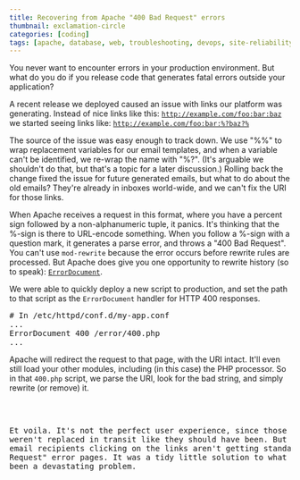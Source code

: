 ```yaml
---
title: Recovering from Apache "400 Bad Request" errors
thumbnail: exclamation-circle
categories: [coding]
tags: [apache, database, web, troubleshooting, devops, site-reliability]
---
```


You never want to encounter errors in your production environment. But what do you do if you release code that generates fatal errors outside your application?

A recent release we deployed caused an issue with links our platform was generating. Instead of nice links like this:
<code>http://example.com/foo:bar:baz</code>
we started seeing links like:
<code>http://example.com/foo:bar:%?baz?%</code>

The source of the issue was easy enough to track down. We use "%%" to wrap replacement variables for our email templates, and when a variable can't be identified, we re-wrap the name with "%?". (It's arguable we shouldn't do that, but that's a topic for a later discussion.) Rolling back the change fixed the issue for future generated emails, but what to do about the old emails? They're already in inboxes world-wide, and we can't fix the URI for those links.

When Apache receives a request in this format, where you have a percent sign followed by a non-alphanumeric tuple, it panics. It's thinking that the %-sign is there to URL-encode something. When you follow a %-sign with a question mark, it generates a parse error, and throws a "400 Bad Request". You can't use <code>mod-rewrite</code> because the error occurs before rewrite rules are processed. But Apache does give you one opportunity to rewrite history (so to speak): <a href="https://httpd.apache.org/docs/current/mod/core.html#errordocument"><code>ErrorDocument</code></a>.

We were able to quickly deploy a new script to production, and set the path to that script as the <code>ErrorDocument</code> handler for HTTP 400 responses.
<pre># In /etc/httpd/conf.d/my-app.conf
...
ErrorDocument 400 /error/400.php
...</pre>
Apache will redirect the request to that page, with the URI intact. It'll even still load your other modules, including (in this case) the PHP processor. So in that <code>400.php</code> script, we parse the URI, look for the bad string, and simply rewrite (or remove) it.
<pre><?php

if (strpos($_SERVER['REQUEST_URI'], '%?') !== false) {
    $uri = str_replace('%', '%25', $_SERVER['REQUEST_URI']);
    header('Location: ' . $uri);
    exit;
}

echo "This server has encountered an error.";</pre>
Et voila. It's not the perfect user experience, since those values weren't replaced in transit like they should have been. But at least the email recipients clicking on the links aren't getting standard "400 Bad Request" error pages. It was a tidy little solution to what could have been a devastating problem.